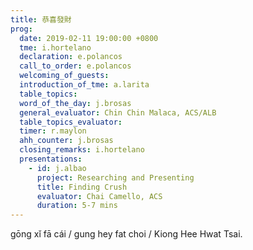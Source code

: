 ```yaml
---
title: 恭喜發財
prog: 
  date: 2019-02-11 19:00:00 +0800
  tme: i.hortelano
  declaration: e.polancos
  call_to_order: e.polancos
  welcoming_of_guests: 
  introduction_of_tme: a.larita
  table_topics: 
  word_of_the_day: j.brosas
  general_evaluator: Chin Chin Malaca, ACS/ALB
  table_topics_evaluator:
  timer: r.maylon
  ahh_counter: j.brosas
  closing_remarks: i.hortelano
  presentations:
    - id: j.albao
      project: Researching and Presenting
      title: Finding Crush
      evaluator: Chai Camello, ACS
      duration: 5-7 mins
---
```

gōng xǐ fā cái / gung hey fat choi / Kiong Hee Hwat Tsai.

